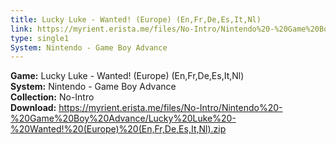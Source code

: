 ```yaml
---
title: Lucky Luke - Wanted! (Europe) (En,Fr,De,Es,It,Nl)
link: https://myrient.erista.me/files/No-Intro/Nintendo%20-%20Game%20Boy%20Advance/Lucky%20Luke%20-%20Wanted!%20(Europe)%20(En,Fr,De,Es,It,Nl).zip
type: single1
System: Nintendo - Game Boy Advance
---
```

<b>Game:</b> Lucky Luke - Wanted! (Europe) (En,Fr,De,Es,It,Nl)<br>
<b>System:</b> Nintendo - Game Boy Advance<br>
<b>Collection:</b> No-Intro<br>
<b>Download:</b> https://myrient.erista.me/files/No-Intro/Nintendo%20-%20Game%20Boy%20Advance/Lucky%20Luke%20-%20Wanted!%20(Europe)%20(En,Fr,De,Es,It,Nl).zip